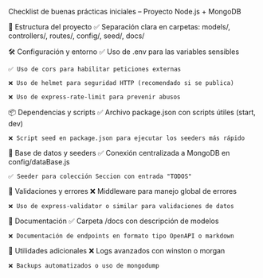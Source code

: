 Checklist de buenas prácticas iniciales – Proyecto Node.js + MongoDB

📁 Estructura del proyecto
✅ Separación clara en carpetas: models/, controllers/, routes/, config/, seed/, docs/

🛠 Configuración y entorno
✅ Uso de .env para las variables sensibles

    ✅ Uso de cors para habilitar peticiones externas

    ❌ Uso de helmet para seguridad HTTP (recomendado si se publica)

    ❌ Uso de express-rate-limit para prevenir abusos

📦 Dependencias y scripts
✅ Archivo package.json con scripts útiles (start, dev)

    ❌ Script seed en package.json para ejecutar los seeders más rápido

🔐 Base de datos y seeders
✅ Conexión centralizada a MongoDB en config/dataBase.js

    ✅ Seeder para colección Seccion con entrada "TODOS"

🧪 Validaciones y errores
❌ Middleware para manejo global de errores

    ❌ Uso de express-validator o similar para validaciones de datos

📝 Documentación
✅ Carpeta /docs con descripción de modelos

    ❌ Documentación de endpoints en formato tipo OpenAPI o markdown

📄 Utilidades adicionales
❌ Logs avanzados con winston o morgan

    ❌ Backups automatizados o uso de mongodump
